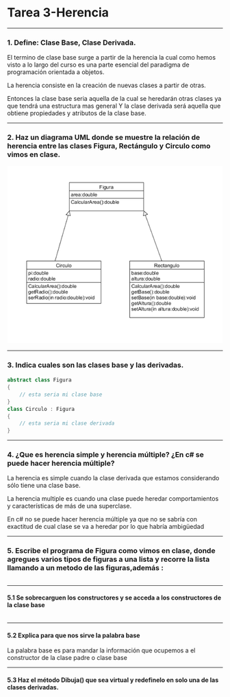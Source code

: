 # Tarea 3-Herencia
___
###  1.  Define: Clase Base, Clase Derivada.



El termino de clase base surge a partir de la herencia la cual como hemos visto a lo largo del curso es una parte esencial del paradigma de programación orientada a objetos.


La herencia consiste en la creación de nuevas clases a partir de otras.


Entonces la clase base seria aquella de la cual se heredarán otras clases ya que tendrá una estructura mas general 
Y la clase derivada será aquella que obtiene propiedades y atributos de la clase base. 
___
###  2.  Haz un diagrama UML donde se muestre la relación de herencia entre las  clases Figura, Rectángulo y Circulo como vimos en clase.

![UML](https://github.com/im-light/Tarea3-Herencia/blob/master/imagenes/uml%20figura.png)
___
###  3.  Indica cuales son las clases base y las derivadas.
```c#
abstract class Figura
{
    // esta seria mi clase base
}
class Circulo : Figura
{
    // esta seria mi clase derivada
}

```
___
###  4. ¿Que es herencia simple y herencia múltiple? ¿En c# se puede hacer herencia múltiple?

La herencia es simple cuando la clase derivada que estamos considerando sólo tiene una clase base.


La herencia multiple es cuando una clase puede heredar comportamientos y características de más de una superclase.


En c# no se puede hacer herencia múltiple ya que no se sabría con exactitud de cual clase se va a heredar por lo que habría ambigüedad 
___
###  5. Escribe el programa de Figura como vimos en clase, donde agregues varios tipos de figuras a una lista y recorre la lista llamando a un metodo de las figuras,además :

```c#

```
___
#### 5.1 Se sobrecarguen los constructores y se acceda a los constructores de la clase base 
```c#

```
___
#### 5.2 Explica para que nos sirve la palabra base

La palabra base es para mandar la información que ocupemos a el constructor de la clase padre o clase base 
___
#### 5.3  Haz el método Dibuja() que sea virtual y redefinelo en solo una de las clases derivadas.
```c#

```



